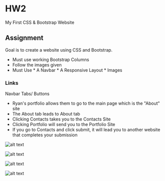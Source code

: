 # HW2
My First CSS &amp; Bootstrap Website

## Assignment

Goal is to create a website using CSS and Bootstrap.
* Must use working Bootstrap Columns 
* Follow the images given 
* Must Use
        * A Navbar
        * A Responsive Layout
        * Images
        
        
### Links 

Navbar Tabs/ Buttons
* Ryan's portfolio allows them to go to the main page which is the "About" site
* The About tab leads to About tab
* Clicking Contacts takes you to the Contacts Site
* Clicking Portfolio will send you to the Portfolio Site
* If you go to Contacts and click submit, it will lead you to another website that completes your submission

![alt text](http://url/to/img.png)

![alt text](http://url/to/img.png)

![alt text](http://url/to/img.png)

![alt text](http://url/to/img.png)
